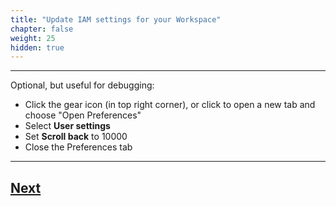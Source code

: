 ```yaml
---
title: "Update IAM settings for your Workspace"
chapter: false
weight: 25
hidden: true
---
```


<!---
::alert[Cloud9 normally manages IAM credentials dynamically. This isn't currently compatible with the EKS IAM authentication, so we will disable it and rely on the IAM role instead.]

- Return to your workspace and click the gear icon (in top right corner), or click to open a new tab and choose "Open Preferences"
- Select **AWS Settings**
- Turn off **AWS managed temporary credentials**
- Close the Preferences tab
![c9disableiam](/static/images/c9disableiam.png)
-->

----

Optional, but useful for debugging:

- Click the gear icon (in top right corner), or click to open a new tab and choose "Open Preferences"
- Select **User settings**
- Set **Scroll back** to 10000
- Close the Preferences tab

---


## [Next](./conclusion.md)